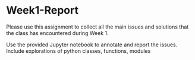 # Week1-Report
Please use this assignment to collect all the main issues and solutions that the class has encountered during Week 1.

Use the provided Jupyter notebook to annotate and report the issues. Include explorations of python classes, functions, modules
